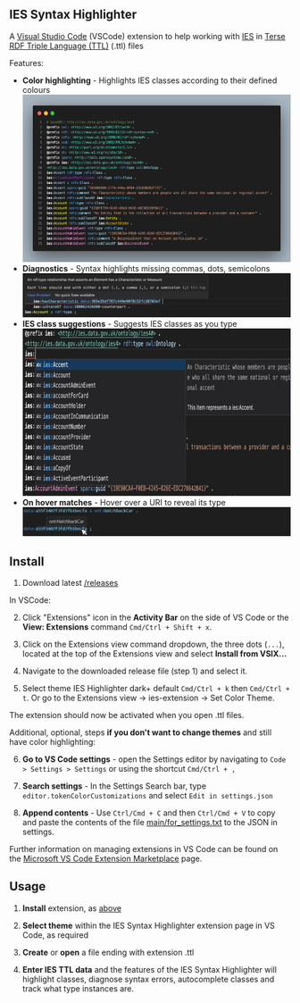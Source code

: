 ## IES Syntax Highlighter

A [Visual Studio Code](https://code.visualstudio.com) (VSCode) extension to help working with [IES](https://github.com/dstl/IES4) in [Terse RDF Triple Language (TTL)](https://www.w3.org/TR/turtle/) (.ttl) files

Features:
<ul>
  <li>
    <strong>Color highlighting</strong> - Highlights IES classes according to their defined colours<br>
    <img src="./images/Overview.png" alt="colour highlighting screenshot" style="height:300px">
  </li>
  <li>
    <strong>Diagnostics</strong> - Syntax highlights missing commas, dots, semicolons<br>
    <img src="./images/Diagnostics.png" alt="Syntax diagnostics screenshot">
  </li>
  <li>
    <strong>IES class suggestions</strong> - Suggests IES classes as you type<br>
    <img src="./images/Suggestions.jpeg" alt="IES class suggestion screenshot" style="height:300px">
  </li>
  <li>
    <strong>On hover matches</strong> - Hover over a URI to reveal its type<br>
    <img src="./images/OnHover.png" alt="On-hover IES type tracking">
  </li>
</ul>





## Install

1. Download latest [/releases](/releases)

In VSCode:

2. Click "Extensions" icon in the **Activity Bar** on the side of VS Code or the **View: Extensions** command `Cmd/Ctrl + Shift + x`.

3. Click on the Extensions view command dropdown, the three dots (`...`), located at the top of the Extensions view and select **Install from VSIX...**

4. Navigate to the downloaded release file (step 1) and select it.

5. Select theme IES Highlighter dark+ default `Cmd/Ctrl + k` then `Cmd/Ctrl + t`. Or go to the Extensions view -> ies-extension -> Set Color Theme.

The extension should now be activated when you open .ttl files.

Additional, optional, steps **if you don't want to change themes** and still have color highlighting:

6. **Go to VS Code settings** - open the Settings editor by navigating to `Code > Settings > Settings` or using the shortcut `Cmd/Ctrl + ,`

7. **Search settings** - In the Settings Search bar, type `editor.tokenColorCustomizations` and select `Edit in settings.json`

8. **Append contents** - Use `Ctrl/Cmd + C` and then `Ctrl/Cmd + V` to copy and paste the contents of the file [main/for_settings.txt](/main/for_settings.txt) to the JSON in settings.

Further information on managing extensions in VS Code can be found on the [Microsoft VS Code Extension Marketplace](https://code.visualstudio.com/docs/editor/extension-marketplace) page.

## Usage

1. **Install** extension, as [above](#Install)

2. **Select theme** within the IES Syntax Highlighter extension page in VS Code, as required

3. **Create** or **open** a file ending with extension .ttl

4. **Enter IES TTL data** and the features of the IES Syntax Highlighter will highlight classes, diagnose syntax errors, autocomplete classes and track what type instances are.
